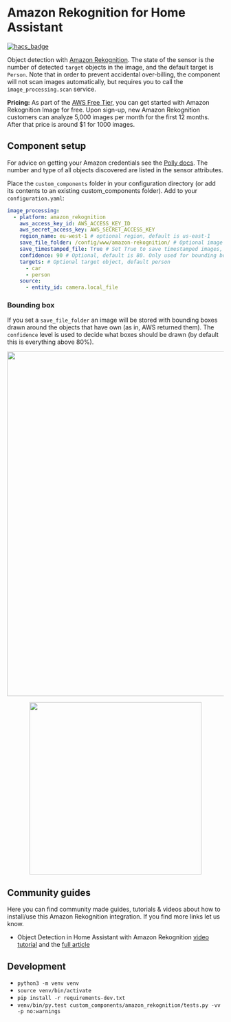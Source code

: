 # Amazon Rekognition for Home Assistant

[![hacs_badge](https://img.shields.io/badge/HACS-Default-orange.svg?style=for-the-badge)](https://github.com/hacs/integration)

Object detection with [Amazon Rekognition](https://aws.amazon.com/rekognition/). The state of the sensor is the number of detected `target` objects in the image, and the default target is `Person`. Note that in order to prevent accidental over-billing, the component will not scan images automatically, but requires you to call the `image_processing.scan` service.

**Pricing:** As part of the [AWS Free Tier](https://aws.amazon.com/rekognition/pricing/), you can get started with Amazon Rekognition Image for free. Upon sign-up, new Amazon Rekognition customers can analyze 5,000 images per month for the first 12 months. After that price is around $1 for 1000 images.

## Component setup
For advice on getting your Amazon credentials see the [Polly docs](https://www.home-assistant.io/components/tts.amazon_polly/). The number and type of all objects discovered are listed in the sensor attributes.

Place the `custom_components` folder in your configuration directory (or add its contents to an existing custom_components folder). Add to your `configuration.yaml`:

```yaml
image_processing:
  - platform: amazon_rekognition
    aws_access_key_id: AWS_ACCESS_KEY_ID
    aws_secret_access_key: AWS_SECRET_ACCESS_KEY
    region_name: eu-west-1 # optional region, default is us-east-1
    save_file_folder: /config/www/amazon-rekognition/ # Optional image storage
    save_timestamped_file: True # Set True to save timestamped images, default False
    confidence: 90 # Optional, default is 80. Only used for bounding boxes atm
    targets: # Optional target object, default person
      - car
      - person
    source:
      - entity_id: camera.local_file
```

### Bounding box

If you set a `save_file_folder` an image will be stored with bounding boxes drawn around the objects that have own (as in, AWS returned them). The `confidence` level is used to decide what boxes should be drawn (by default this is everything above 80%).

<p align="center">
<img src="https://github.com/robmarkcole/HASS-amazon-rekognition/blob/master/development/usage.png" width="800">
</p>

<p align="center">
<img src="https://github.com/robmarkcole/HASS-amazon-rekognition/blob/master/development/card.png" width="400">
</p>

## Community guides
Here you can find community made guides, tutorials & videos about how to install/use this Amazon Rekognition integration. If you find more links let us know.
* Object Detection in Home Assistant with Amazon Rekognition [video tutorial](https://youtu.be/1G8tnhw2N_Y) and the [full article](https://peyanski.com/amazon-rekognition-in-home-assistant)

## Development
* `python3 -m venv venv`
* `source venv/bin/activate`
* `pip install -r requirements-dev.txt`
* `venv/bin/py.test custom_components/amazon_rekognition/tests.py -vv -p no:warnings`